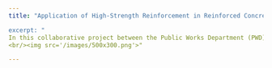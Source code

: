 ```yaml
---
title: "Application of High-Strength Reinforcement in Reinforced Concrete Building Design

excerpt: "
In this collaborative project between the Public Works Department (PWD) of Bangladesh and GPH Ispat Limited, we investigate the feasibility of incorporating high-strength reinforcement in the design of reinforced concrete (RC) buildings. The research is primarily grounded in a thorough review of existing literature, supported by analytical studies that focus on critical design parameters (i.e., confinement, development length in tension, and crack width). Additionally, a comparative pushover analysis is conducted to evaluate the performance of various rebar grades used in RC structures. A cost-benefit analysis is also performed to assess the economic implications of utilizing different rebar grades. This project aims to provide insights into the potential advantages and challenges of integrating high-strength steel in RC building design in Bangladesh.
<br/><img src='/images/500x300.png'>"

---
```


